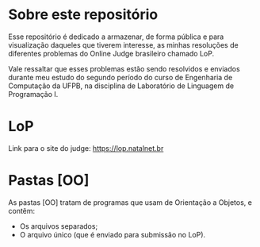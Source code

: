 # Sobre este repositório
Esse repositório é dedicado a armazenar, de forma pública e para visualização daqueles que tiverem interesse, as minhas resoluções de diferentes problemas do Online Judge brasileiro chamado LoP.

Vale ressaltar que esses problemas estão sendo resolvidos e enviados durante meu estudo do segundo período do curso de Engenharia de Computação da UFPB, na disciplina de Laboratório de Linguagem de Programação I.

# LoP
Link para o site do judge: https://lop.natalnet.br

# Pastas [OO]
As pastas [OO] tratam de programas que usam de Orientação a Objetos, e contêm:
- Os arquivos separados;
- O arquivo único (que é enviado para submissão no LoP).